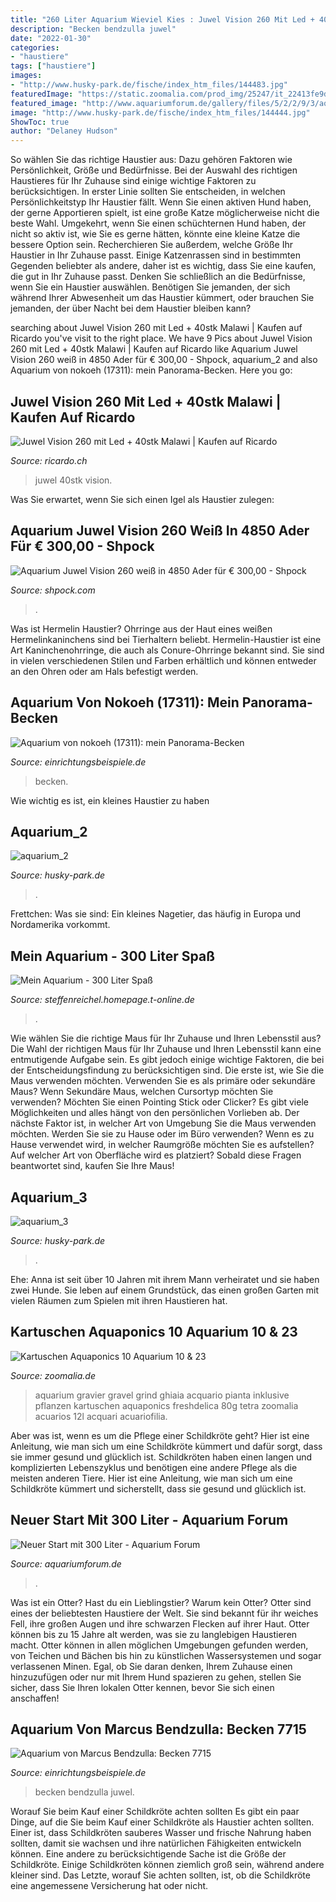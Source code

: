 ```yaml
---
title: "260 Liter Aquarium Wieviel Kies : Juwel Vision 260 Mit Led + 40stk Malawi"
description: "Becken bendzulla juwel"
date: "2022-01-30"
categories:
- "haustiere"
tags: ["haustiere"]
images:
- "http://www.husky-park.de/fische/index_htm_files/144483.jpg"
featuredImage: "https://static.zoomalia.com/prod_img/25247/it_22413fe9d84310e77f13a6d184dbf1232f31415799576.jpg"
featured_image: "http://www.aquariumforum.de/gallery/files/5/2/2/9/3/aqua300_01-med.jpg"
image: "http://www.husky-park.de/fische/index_htm_files/144444.jpg"
ShowToc: true
author: "Delaney Hudson"
---
```



So wählen Sie das richtige Haustier aus: Dazu gehören Faktoren wie Persönlichkeit, Größe und Bedürfnisse.
Bei der Auswahl des richtigen Haustieres für Ihr Zuhause sind einige wichtige Faktoren zu berücksichtigen. In erster Linie sollten Sie entscheiden, in welchen Persönlichkeitstyp Ihr Haustier fällt. Wenn Sie einen aktiven Hund haben, der gerne Apportieren spielt, ist eine große Katze möglicherweise nicht die beste Wahl. Umgekehrt, wenn Sie einen schüchternen Hund haben, der nicht so aktiv ist, wie Sie es gerne hätten, könnte eine kleine Katze die bessere Option sein. Recherchieren Sie außerdem, welche Größe Ihr Haustier in Ihr Zuhause passt. Einige Katzenrassen sind in bestimmten Gegenden beliebter als andere, daher ist es wichtig, dass Sie eine kaufen, die gut in Ihr Zuhause passt. Denken Sie schließlich an die Bedürfnisse, wenn Sie ein Haustier auswählen. Benötigen Sie jemanden, der sich während Ihrer Abwesenheit um das Haustier kümmert, oder brauchen Sie jemanden, der über Nacht bei dem Haustier bleiben kann?

	

		
searching about Juwel Vision 260 mit Led + 40stk Malawi | Kaufen auf Ricardo you've visit to the right place. We have 9 Pics about Juwel Vision 260 mit Led + 40stk Malawi | Kaufen auf Ricardo like Aquarium Juwel Vision 260 weiß in 4850 Ader für € 300,00 - Shpock, aquarium_2 and also Aquarium von nokoeh (17311): mein Panorama-Becken. Here you go:
		
    
## Juwel Vision 260 Mit Led + 40stk Malawi | Kaufen Auf Ricardo

<img loading=lazy src="https://img.ricardostatic.ch/t_1000x750/pl/1099688824/0/1/juwel-vision-260-mit-led-40stk-malawi.jpg" onerror="this.onerror=null;this.src='https://tse4.mm.bing.net/th?id=OIP.XKDvjfrblLfhQ5oAemJPkQHaJ3&amp;pid=15.1';" alt="Juwel Vision 260 mit Led + 40stk Malawi | Kaufen auf Ricardo">

_Source: ricardo.ch_

>juwel 40stk vision. 

	

Was Sie erwartet, wenn Sie sich einen Igel als Haustier zulegen:

    
## Aquarium Juwel Vision 260 Weiß In 4850 Ader Für € 300,00 - Shpock

<img loading=lazy src="https://webimg.secondhandapp.com/w-i-mgi/57867f66906b34740619d89b" onerror="this.onerror=null;this.src='https://tse3.mm.bing.net/th?id=OIP.CctGN0-fYJU2z-W9Nfz6MwHaHa&amp;pid=15.1';" alt="Aquarium Juwel Vision 260 weiß in 4850 Ader für € 300,00 - Shpock">

_Source: shpock.com_

>. 

	

Was ist Hermelin Haustier?
Ohrringe aus der Haut eines weißen Hermelinkaninchens sind bei Tierhaltern beliebt. Hermelin-Haustier ist eine Art Kaninchenohrringe, die auch als Conure-Ohrringe bekannt sind. Sie sind in vielen verschiedenen Stilen und Farben erhältlich und können entweder an den Ohren oder am Hals befestigt werden.

    
## Aquarium Von Nokoeh (17311): Mein Panorama-Becken

<img loading=lazy src="https://www.einrichtungsbeispiele.de/images_17311/h1080_w1920/beckenmitte-16-07-13__59c760cdff4f49f77ec2d0e53c6be3b0.jpg" onerror="this.onerror=null;this.src='https://tse1.mm.bing.net/th?id=OIP.79mQdSYhsNvvwsx63bFBywHaFE&amp;pid=15.1';" alt="Aquarium von nokoeh (17311): mein Panorama-Becken">

_Source: einrichtungsbeispiele.de_

>becken. 

	

Wie wichtig es ist, ein kleines Haustier zu haben

    
## Aquarium_2

<img loading=lazy src="http://www.husky-park.de/fische/index_htm_files/144444.jpg" onerror="this.onerror=null;this.src='https://tse3.mm.bing.net/th?id=OIP.vZHphAogBf3jvdk7LgkNowHaEL&amp;pid=15.1';" alt="aquarium_2">

_Source: husky-park.de_

>. 

	

Frettchen: Was sie sind: Ein kleines Nagetier, das häufig in Europa und Nordamerika vorkommt.

    
## Mein Aquarium - 300 Liter Spaß

<img loading=lazy src="http://www.steffenreichel.homepage.t-online.de/pictures/160Liter.JPG" onerror="this.onerror=null;this.src='https://tse4.mm.bing.net/th?id=OIP.KHM2rtx3SK3qHo1R2YLnIAHaFj&amp;pid=15.1';" alt="Mein Aquarium - 300 Liter Spaß">

_Source: steffenreichel.homepage.t-online.de_

>. 

	

Wie wählen Sie die richtige Maus für Ihr Zuhause und Ihren Lebensstil aus?
Die Wahl der richtigen Maus für Ihr Zuhause und Ihren Lebensstil kann eine entmutigende Aufgabe sein. Es gibt jedoch einige wichtige Faktoren, die bei der Entscheidungsfindung zu berücksichtigen sind. Die erste ist, wie Sie die Maus verwenden möchten. Verwenden Sie es als primäre oder sekundäre Maus? Wenn Sekundäre Maus, welchen Cursortyp möchten Sie verwenden? Möchten Sie einen Pointing Stick oder Clicker? Es gibt viele Möglichkeiten und alles hängt von den persönlichen Vorlieben ab. Der nächste Faktor ist, in welcher Art von Umgebung Sie die Maus verwenden möchten. Werden Sie sie zu Hause oder im Büro verwenden? Wenn es zu Hause verwendet wird, in welcher Raumgröße möchten Sie es aufstellen? Auf welcher Art von Oberfläche wird es platziert? Sobald diese Fragen beantwortet sind, kaufen Sie Ihre Maus!

    
## Aquarium_3

<img loading=lazy src="http://www.husky-park.de/fische/index_htm_files/144483.jpg" onerror="this.onerror=null;this.src='https://tse1.mm.bing.net/th?id=OIP.wXGRb7Jr3zW3qahdAnScTQHaEL&amp;pid=15.1';" alt="aquarium_3">

_Source: husky-park.de_

>. 

	

Ehe: Anna ist seit über 10 Jahren mit ihrem Mann verheiratet und sie haben zwei Hunde. Sie leben auf einem Grundstück, das einen großen Garten mit vielen Räumen zum Spielen mit ihren Haustieren hat.

    
## Kartuschen Aquaponics 10 Aquarium 10 &amp; 23

<img loading=lazy src="https://static.zoomalia.com/prod_img/25247/it_22413fe9d84310e77f13a6d184dbf1232f31415799576.jpg" onerror="this.onerror=null;this.src='https://tse2.mm.bing.net/th?id=OIP.Jqiy_nJmv_uO09ZueBp3awHaG-&amp;pid=15.1';" alt="Kartuschen Aquaponics 10 Aquarium 10 &amp; 23">

_Source: zoomalia.de_

>aquarium gravier gravel grind ghiaia acquario pianta inklusive pflanzen kartuschen aquaponics freshdelica 80g tetra zoomalia acuarios 12l acquari acuariofilia. 

	

Aber was ist, wenn es um die Pflege einer Schildkröte geht? Hier ist eine Anleitung, wie man sich um eine Schildkröte kümmert und dafür sorgt, dass sie immer gesund und glücklich ist.
Schildkröten haben einen langen und komplizierten Lebenszyklus und benötigen eine andere Pflege als die meisten anderen Tiere. Hier ist eine Anleitung, wie man sich um eine Schildkröte kümmert und sicherstellt, dass sie gesund und glücklich ist.

    
## Neuer Start Mit 300 Liter - Aquarium Forum

<img loading=lazy src="http://www.aquariumforum.de/gallery/files/5/2/2/9/3/aqua300_01-med.jpg" onerror="this.onerror=null;this.src='https://tse2.mm.bing.net/th?id=OIP.ZrAkunm5vWye5KvsR0PJFwHaG4&amp;pid=15.1';" alt="Neuer Start mit 300 Liter - Aquarium Forum">

_Source: aquariumforum.de_

>. 

	

Was ist ein Otter?
Hast du ein Lieblingstier? Warum kein Otter? Otter sind eines der beliebtesten Haustiere der Welt. Sie sind bekannt für ihr weiches Fell, ihre großen Augen und ihre schwarzen Flecken auf ihrer Haut. Otter können bis zu 15 Jahre alt werden, was sie zu langlebigen Haustieren macht. Otter können in allen möglichen Umgebungen gefunden werden, von Teichen und Bächen bis hin zu künstlichen Wassersystemen und sogar verlassenen Minen. Egal, ob Sie daran denken, Ihrem Zuhause einen hinzuzufügen oder nur mit Ihrem Hund spazieren zu gehen, stellen Sie sicher, dass Sie Ihren lokalen Otter kennen, bevor Sie sich einen anschaffen!

    
## Aquarium Von Marcus Bendzulla: Becken 7715

<img loading=lazy src="https://www.einrichtungsbeispiele.de/images_7715/h1080_w1920/aquarium-becken-7715__89633809f40a38d714dce0738f78b7e6.jpg" onerror="this.onerror=null;this.src='https://tse4.mm.bing.net/th?id=OIP.IQkm0glfCuDX50HDJSyD-gHaJ2&amp;pid=15.1';" alt="Aquarium von Marcus Bendzulla: Becken 7715">

_Source: einrichtungsbeispiele.de_

>becken bendzulla juwel. 

	

Worauf Sie beim Kauf einer Schildkröte achten sollten
Es gibt ein paar Dinge, auf die Sie beim Kauf einer Schildkröte als Haustier achten sollten.
Einer ist, dass Schildkröten sauberes Wasser und frische Nahrung haben sollten, damit sie wachsen und ihre natürlichen Fähigkeiten entwickeln können.
Eine andere zu berücksichtigende Sache ist die Größe der Schildkröte. Einige Schildkröten können ziemlich groß sein, während andere kleiner sind.
Das Letzte, worauf Sie achten sollten, ist, ob die Schildkröte eine angemessene Versicherung hat oder nicht.

